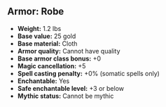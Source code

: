 ## Armor: Robe

- **Weight:** 1.2 lbs
- **Base value:** 25 gold
- **Base material:** Cloth
- **Armor quality:** Cannot have quality
- **Base armor class bonus:** +0
- **Magic cancellation:** +5
- **Spell casting penalty:** +0% (somatic spells only)
- **Enchantable:** Yes
- **Safe enchantable level:** +3 or below
- **Mythic status:** Cannot be mythic
